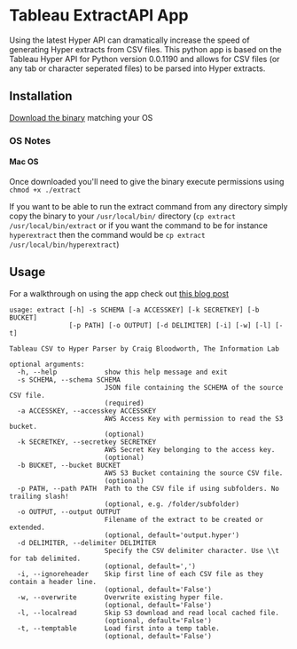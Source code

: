 # Tableau ExtractAPI App
 
Using the latest Hyper API can dramatically increase the speed of generating Hyper extracts from CSV files. This python app is based on the Tableau Hyper API for Python version 0.0.1190 and allows for CSV files (or any tab or character seperated files) to be parsed into Hyper extracts.

## Installation

[Download the binary](https://github.com/TheInformationLab/Tableau-ExtractAPI-App/releases/tag/2.0.0) matching your OS

### OS Notes

#### Mac OS
Once downloaded you'll need to give the binary execute permissions using `chmod +x ./extract`

If you want to be able to run the extract command from any directory simply copy the binary to your `/usr/local/bin/` directory (`cp extract /usr/local/bin/extract` or if you want the command to be for instance `hyperextract` then the command would be `cp extract /usr/local/bin/hyperextract`)

## Usage

For a walkthrough on using the app check out [this blog post](https://theinformationlab.co.uk/2019/08/08/extracting-before-you-can-say-comma-separated-variable/)

```
usage: extract [-h] -s SCHEMA [-a ACCESSKEY] [-k SECRETKEY] [-b BUCKET]
               [-p PATH] [-o OUTPUT] [-d DELIMITER] [-i] [-w] [-l] [-t]

Tableau CSV to Hyper Parser by Craig Bloodworth, The Information Lab

optional arguments:
  -h, --help            show this help message and exit
  -s SCHEMA, --schema SCHEMA
                        JSON file containing the SCHEMA of the source CSV file.
                        (required)
  -a ACCESSKEY, --accesskey ACCESSKEY
                        AWS Access Key with permission to read the S3 bucket.
                        (optional)
  -k SECRETKEY, --secretkey SECRETKEY
                        AWS Secret Key belonging to the access key.
                        (optional)
  -b BUCKET, --bucket BUCKET
                        AWS S3 Bucket containing the source CSV file.
                        (optional)
  -p PATH, --path PATH  Path to the CSV file if using subfolders. No trailing slash!
                        (optional, e.g. /folder/subfolder)
  -o OUTPUT, --output OUTPUT
                        Filename of the extract to be created or extended.
                        (optional, default='output.hyper')
  -d DELIMITER, --delimiter DELIMITER
                        Specify the CSV delimiter character. Use \\t for tab delimited.
                        (optional, default=',')
  -i, --ignoreheader    Skip first line of each CSV file as they contain a header line.
                        (optional, default='False')
  -w, --overwrite       Overwrite existing hyper file.
                        (optional, default='False')
  -l, --localread       Skip S3 download and read local cached file.
                        (optional, default='False')
  -t, --temptable       Load first into a temp table.
                        (optional, default='False')
```
